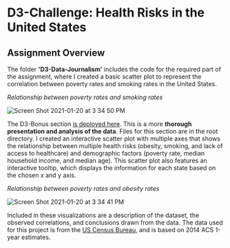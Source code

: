 # D3-Challenge: Health Risks in the United States

Assignment Overview
-------
The folder **'D3-Data-Journalism'** includes the code for the required part of the assignment, where I created a basic scatter plot to represent the correlation between poverty rates and smoking rates in the United States.

*Relationship between poverty rates and smoking rates*

![Screen Shot 2021-01-20 at 3 34 50 PM](https://user-images.githubusercontent.com/69160361/105249345-370e2400-5b35-11eb-9010-6a995d83dcb8.png)

The D3-Bonus section [is deployed here](https://jeosqueri.github.io/D3-Challenge/).
This is a more **thorough presentation and analysis of the data**. Files for this section are in the root directory. I created an interactive scatter plot with multiple axes that shows the relationship between multiple health risks (obesity, smoking, and lack of access to healthcare) and demographic factors (poverty rate, median household income, and median age). This scatter plot also features an interactive tooltip, which displays the information for each state based on the chosen x and y axis.

*Relationship between poverty rates and obesity rates*

![Screen Shot 2021-01-20 at 3 34 41 PM](https://user-images.githubusercontent.com/69160361/105249293-2067cd00-5b35-11eb-981f-3b4fa39c4b66.png)

Included in these visualizations are a description of the dataset, the observed correlations, and conclusions drawn from the data. The data used for this project is from the [US Census Bureau](https://data.census.gov/cedsci/), and is based on 2014 ACS 1-year estimates. 
